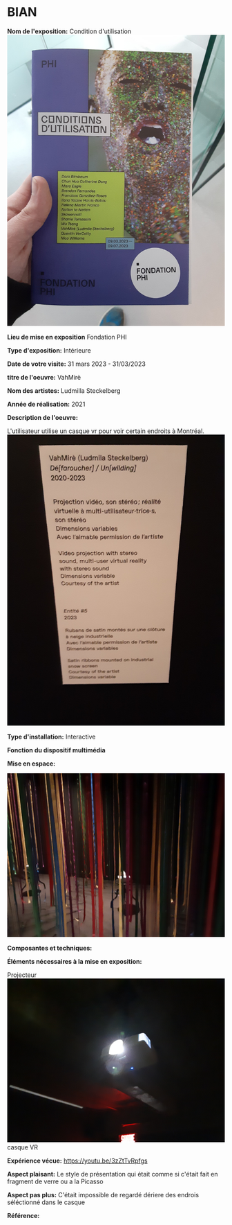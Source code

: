 # BIAN

**Nom de l'exposition:**
Condition d'utilisation
![media/brochure.jpg](media/brochure.jpg)

**Lieu de mise en exposition**
Fondation PHI

**Type d'exposition:**
Intérieure

**Date de votre visite:**
31 mars 2023 - 31/03/2023 

**titre de l'oeuvre:**
VahMirè

**Nom des artistes:**
Ludmilla Steckelberg

**Année de réalisation:** 
2021

**Description de l'oeuvre:**

L'utilisateur utilise un casque vr pour voir certain endroits à Montréal.
![media/affiche_visite.jpg](media/affiche_visite.jpg)

**Type d'installation:** Interactive


**Fonction du dispositif multimédia**


**Mise en espace:**

![media/lieu_visite.jpg](media/lieu_visite.jpg)

**Composantes et techniques:**


**Éléments nécessaires à la mise en exposition:**

Projecteur
![media/projecteur_visite.jpg](media/projecteur_visite.jpg)
casque VR

**Expérience vécue:**
https://youtu.be/3zZtTvRpfgs

**Aspect plaisant:**
Le style de présentation qui était comme si c'était fait en fragment de verre ou a la Picasso

**Aspect pas plus:**
C'était impossible de regardé dériere des endrois séléctionné dans le casque

**Référence:**

